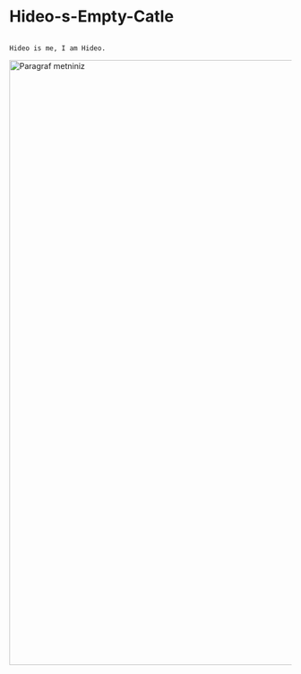 # Hideo-s-Empty-Catle
                                                                          Hideo is me, I am Hideo. 
<img width="1920" height="1080" alt="Paragraf metniniz" src="https://github.com/user-attachments/assets/bc81dd4a-82ac-45ff-a5f6-f36a345e4d0b" />
